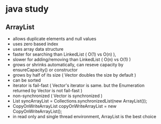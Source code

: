 # java study

## ArrayList
* allows duplicate elements and null values
* uses zero based index
* uses array data structure
* faster for searching than LinkedList ( O(1) vs O(n) ), 
* slower for adding/removing than LinkedList ( O(n) vs O(1) ) 
* grows or shrinks automatically, can reseve capacity by ensureCapacity() or constructor
* grows by half of its size ( Vector doubles the size by default )
* can be sorted
* iterator is fail-fast ( Vector's iterator is same. but the Enumeration returned by Vector is not fail-fast ) 
* non-synchronized ( Vector is synchronized )
* List<String> syncArrayList = Collections.synchronizedList(new ArrayList<String>());
* CopyOnWriteArrayList<String> copyOnWriteArrayList = new CopyOnWriteArrayList<String>();
* in read only and single thread environment, ArrayList is the best choice

